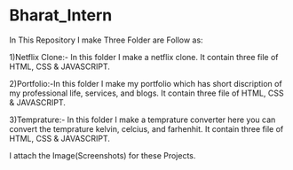 # Bharat_Intern

In This Repository I make Three Folder are Follow as:

1)Netflix Clone:- In this folder I make a netflix clone. It contain three file of HTML, CSS & JAVASCRIPT.

2)Portfolio:-In this folder I make my portfolio which has short discription of my professional life, services, and blogs. It contain three file of HTML, CSS & JAVASCRIPT.

3)Temprature:- In this folder I make a temprature converter here you can convert the temprature kelvin, celcius, and farhenhit. It contain three file of HTML, CSS & JAVASCRIPT.

I attach the Image(Screenshots) for these Projects.
